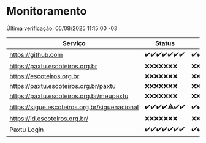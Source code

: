 # Monitoramento

Última verificação: 05/08/2025 11:15:00 -03

|Serviço|Status|Últimas 24h|
|---|---|---|
|https://github.com|<span title="2025-07-29: OK=22">✔️</span><span title="2025-07-30: OK=23">✔️</span><span title="2025-07-31: OK=23">✔️</span><span title="2025-08-01: OK=22">✔️</span><span title="2025-08-02: OK=23">✔️</span><span title="2025-08-03: OK=22">✔️</span><span title="2025-08-04: OK=12">✔️</span>|<span title="04/08/2025 11:15:00 -03 : 200">✔️</span><span title="04/08/2025 12:11:00 -03 : 200">✔️</span><span title="04/08/2025 13:14:00 -03 : 200">✔️</span><span title="04/08/2025 14:15:00 -03 : 200">✔️</span><span title="04/08/2025 15:15:00 -03 : 200">✔️</span><span title="04/08/2025 16:12:00 -03 : 200">✔️</span><span title="04/08/2025 17:12:00 -03 : 200">✔️</span><span title="04/08/2025 18:10:00 -03 : 200">✔️</span><span title="04/08/2025 19:10:00 -03 : 200">✔️</span><span title="04/08/2025 20:10:00 -03 : 200">✔️</span><span title="04/08/2025 21:54:00 -03 : 200">✔️</span><span title="04/08/2025 23:58:00 -03 : 200">✔️</span><span title="05/08/2025 01:06:00 -03 : 200">✔️</span><span title="05/08/2025 02:20:00 -03 : 200">✔️</span><span title="05/08/2025 03:18:00 -03 : 200">✔️</span><span title="05/08/2025 04:17:00 -03 : 200">✔️</span><span title="05/08/2025 05:15:00 -03 : 200">✔️</span><span title="05/08/2025 06:17:00 -03 : 200">✔️</span><span title="05/08/2025 07:12:00 -03 : 200">✔️</span><span title="05/08/2025 08:10:00 -03 : 200">✔️</span><span title="05/08/2025 09:21:00 -03 : 200">✔️</span><span title="05/08/2025 10:34:00 -03 : 200">✔️</span><span title="05/08/2025 11:15:00 -03 : 200">✔️</span>|
|https://paxtu.escoteiros.org.br|<span title="2025-07-29: Falhas=22">❌</span><span title="2025-07-30: Falhas=23">❌</span><span title="2025-07-31: Falhas=23">❌</span><span title="2025-08-01: Falhas=22">❌</span><span title="2025-08-02: Falhas=23">❌</span><span title="2025-08-03: Falhas=22">❌</span><span title="2025-08-04: Falhas=12">❌</span>|<span title="04/08/2025 11:15:00 -03 : 403">❌</span><span title="04/08/2025 12:11:00 -03 : 403">❌</span><span title="04/08/2025 13:14:00 -03 : 403">❌</span><span title="04/08/2025 14:15:00 -03 : 403">❌</span><span title="04/08/2025 15:15:00 -03 : 403">❌</span><span title="04/08/2025 16:12:00 -03 : 403">❌</span><span title="04/08/2025 17:12:00 -03 : 403">❌</span><span title="04/08/2025 18:10:00 -03 : 403">❌</span><span title="04/08/2025 19:10:00 -03 : 403">❌</span><span title="04/08/2025 20:10:00 -03 : 403">❌</span><span title="04/08/2025 21:54:00 -03 : 403">❌</span><span title="04/08/2025 23:58:00 -03 : 403">❌</span><span title="05/08/2025 01:06:00 -03 : 403">❌</span><span title="05/08/2025 02:20:00 -03 : 403">❌</span><span title="05/08/2025 03:18:00 -03 : 403">❌</span><span title="05/08/2025 04:17:00 -03 : 403">❌</span><span title="05/08/2025 05:15:00 -03 : 403">❌</span><span title="05/08/2025 06:17:00 -03 : 403">❌</span><span title="05/08/2025 07:12:00 -03 : 403">❌</span><span title="05/08/2025 08:10:00 -03 : 403">❌</span><span title="05/08/2025 09:21:00 -03 : 403">❌</span><span title="05/08/2025 10:34:00 -03 : 403">❌</span><span title="05/08/2025 11:15:00 -03 : 403">❌</span>|
|https://escoteiros.org.br|<span title="2025-07-29: Falhas=22">❌</span><span title="2025-07-30: Falhas=23">❌</span><span title="2025-07-31: Falhas=23">❌</span><span title="2025-08-01: Falhas=22">❌</span><span title="2025-08-02: Falhas=23">❌</span><span title="2025-08-03: Falhas=22">❌</span><span title="2025-08-04: Falhas=12">❌</span>|<span title="04/08/2025 11:15:00 -03 : 403">❌</span><span title="04/08/2025 12:11:00 -03 : 403">❌</span><span title="04/08/2025 13:14:00 -03 : 403">❌</span><span title="04/08/2025 14:15:00 -03 : 403">❌</span><span title="04/08/2025 15:15:00 -03 : 403">❌</span><span title="04/08/2025 16:12:00 -03 : 403">❌</span><span title="04/08/2025 17:12:00 -03 : 403">❌</span><span title="04/08/2025 18:10:00 -03 : 403">❌</span><span title="04/08/2025 19:10:00 -03 : 403">❌</span><span title="04/08/2025 20:10:00 -03 : 403">❌</span><span title="04/08/2025 21:54:00 -03 : 403">❌</span><span title="04/08/2025 23:58:00 -03 : 403">❌</span><span title="05/08/2025 01:06:00 -03 : 403">❌</span><span title="05/08/2025 02:20:00 -03 : 403">❌</span><span title="05/08/2025 03:18:00 -03 : 403">❌</span><span title="05/08/2025 04:17:00 -03 : 403">❌</span><span title="05/08/2025 05:15:00 -03 : 403">❌</span><span title="05/08/2025 06:17:00 -03 : 403">❌</span><span title="05/08/2025 07:12:00 -03 : 403">❌</span><span title="05/08/2025 08:10:00 -03 : 403">❌</span><span title="05/08/2025 09:21:00 -03 : 403">❌</span><span title="05/08/2025 10:34:00 -03 : 403">❌</span><span title="05/08/2025 11:15:00 -03 : 403">❌</span>|
|https://paxtu.escoteiros.org.br/paxtu|<span title="2025-07-29: Falhas=22">❌</span><span title="2025-07-30: Falhas=23">❌</span><span title="2025-07-31: Falhas=23">❌</span><span title="2025-08-01: Falhas=22">❌</span><span title="2025-08-02: Falhas=23">❌</span><span title="2025-08-03: Falhas=22">❌</span><span title="2025-08-04: Falhas=12">❌</span>|<span title="04/08/2025 11:15:00 -03 : 403">❌</span><span title="04/08/2025 12:11:00 -03 : 403">❌</span><span title="04/08/2025 13:14:00 -03 : 403">❌</span><span title="04/08/2025 14:15:00 -03 : 403">❌</span><span title="04/08/2025 15:15:00 -03 : 403">❌</span><span title="04/08/2025 16:12:00 -03 : 403">❌</span><span title="04/08/2025 17:12:00 -03 : 403">❌</span><span title="04/08/2025 18:10:00 -03 : 403">❌</span><span title="04/08/2025 19:10:00 -03 : 403">❌</span><span title="04/08/2025 20:10:00 -03 : 403">❌</span><span title="04/08/2025 21:54:00 -03 : 403">❌</span><span title="04/08/2025 23:58:00 -03 : 403">❌</span><span title="05/08/2025 01:06:00 -03 : 403">❌</span><span title="05/08/2025 02:20:00 -03 : 403">❌</span><span title="05/08/2025 03:18:00 -03 : 403">❌</span><span title="05/08/2025 04:17:00 -03 : 403">❌</span><span title="05/08/2025 05:15:00 -03 : 403">❌</span><span title="05/08/2025 06:17:00 -03 : 403">❌</span><span title="05/08/2025 07:12:00 -03 : 403">❌</span><span title="05/08/2025 08:10:00 -03 : 403">❌</span><span title="05/08/2025 09:21:00 -03 : 403">❌</span><span title="05/08/2025 10:34:00 -03 : 403">❌</span><span title="05/08/2025 11:15:00 -03 : 403">❌</span>|
|https://paxtu.escoteiros.org.br/meupaxtu|<span title="2025-07-29: Falhas=22">❌</span><span title="2025-07-30: Falhas=23">❌</span><span title="2025-07-31: Falhas=23">❌</span><span title="2025-08-01: Falhas=22">❌</span><span title="2025-08-02: Falhas=23">❌</span><span title="2025-08-03: Falhas=22">❌</span><span title="2025-08-04: Falhas=12">❌</span>|<span title="04/08/2025 11:15:00 -03 : 403">❌</span><span title="04/08/2025 12:11:00 -03 : 403">❌</span><span title="04/08/2025 13:14:00 -03 : 403">❌</span><span title="04/08/2025 14:15:00 -03 : 403">❌</span><span title="04/08/2025 15:15:00 -03 : 403">❌</span><span title="04/08/2025 16:12:00 -03 : 403">❌</span><span title="04/08/2025 17:12:00 -03 : 403">❌</span><span title="04/08/2025 18:10:00 -03 : 403">❌</span><span title="04/08/2025 19:10:00 -03 : 403">❌</span><span title="04/08/2025 20:10:00 -03 : 403">❌</span><span title="04/08/2025 21:54:00 -03 : 403">❌</span><span title="04/08/2025 23:58:00 -03 : 403">❌</span><span title="05/08/2025 01:06:00 -03 : 403">❌</span><span title="05/08/2025 02:20:00 -03 : 403">❌</span><span title="05/08/2025 03:18:00 -03 : 403">❌</span><span title="05/08/2025 04:17:00 -03 : 403">❌</span><span title="05/08/2025 05:15:00 -03 : 403">❌</span><span title="05/08/2025 06:17:00 -03 : 403">❌</span><span title="05/08/2025 07:12:00 -03 : 403">❌</span><span title="05/08/2025 08:10:00 -03 : 403">❌</span><span title="05/08/2025 09:21:00 -03 : 403">❌</span><span title="05/08/2025 10:34:00 -03 : 403">❌</span><span title="05/08/2025 11:15:00 -03 : 403">❌</span>|
|https://sigue.escoteiros.org.br/siguenacional|<span title="2025-07-29: OK=22">✔️</span><span title="2025-07-30: OK=23">✔️</span><span title="2025-07-31: OK=23">✔️</span><span title="2025-08-01: OK=22">✔️</span><span title="2025-08-02: OK=22, Falhas=1">⚠️</span><span title="2025-08-03: OK=22">✔️</span><span title="2025-08-04: OK=12">✔️</span>|<span title="04/08/2025 11:15:00 -03 : 200">✔️</span><span title="04/08/2025 12:11:00 -03 : 200">✔️</span><span title="04/08/2025 13:14:00 -03 : 200">✔️</span><span title="04/08/2025 14:15:00 -03 : 200">✔️</span><span title="04/08/2025 15:15:00 -03 : 200">✔️</span><span title="04/08/2025 16:12:00 -03 : 200">✔️</span><span title="04/08/2025 17:12:00 -03 : 200">✔️</span><span title="04/08/2025 18:10:00 -03 : 200">✔️</span><span title="04/08/2025 19:10:00 -03 : 200">✔️</span><span title="04/08/2025 20:10:00 -03 : 200">✔️</span><span title="04/08/2025 21:54:00 -03 : 200">✔️</span><span title="04/08/2025 23:58:00 -03 : 200">✔️</span><span title="05/08/2025 01:06:00 -03 : 200">✔️</span><span title="05/08/2025 02:20:00 -03 : 200">✔️</span><span title="05/08/2025 03:18:00 -03 : 200">✔️</span><span title="05/08/2025 04:17:00 -03 : 200">✔️</span><span title="05/08/2025 05:15:00 -03 : 200">✔️</span><span title="05/08/2025 06:17:00 -03 : 200">✔️</span><span title="05/08/2025 07:12:00 -03 : 200">✔️</span><span title="05/08/2025 08:10:00 -03 : 200">✔️</span><span title="05/08/2025 09:21:00 -03 : 200">✔️</span><span title="05/08/2025 10:34:00 -03 : 200">✔️</span><span title="05/08/2025 11:15:00 -03 : 200">✔️</span>|
|https://id.escoteiros.org.br/|<span title="2025-07-29: Falhas=22">❌</span><span title="2025-07-30: Falhas=23">❌</span><span title="2025-07-31: Falhas=23">❌</span><span title="2025-08-01: Falhas=22">❌</span><span title="2025-08-02: Falhas=23">❌</span><span title="2025-08-03: Falhas=22">❌</span><span title="2025-08-04: Falhas=12">❌</span>|<span title="04/08/2025 11:15:00 -03 : 403">❌</span><span title="04/08/2025 12:11:00 -03 : 403">❌</span><span title="04/08/2025 13:14:00 -03 : 403">❌</span><span title="04/08/2025 14:15:00 -03 : 403">❌</span><span title="04/08/2025 15:15:00 -03 : 403">❌</span><span title="04/08/2025 16:12:00 -03 : 403">❌</span><span title="04/08/2025 17:12:00 -03 : 403">❌</span><span title="04/08/2025 18:10:00 -03 : 403">❌</span><span title="04/08/2025 19:10:00 -03 : 403">❌</span><span title="04/08/2025 20:10:00 -03 : 403">❌</span><span title="04/08/2025 21:54:00 -03 : 403">❌</span><span title="04/08/2025 23:58:00 -03 : 403">❌</span><span title="05/08/2025 01:06:00 -03 : 403">❌</span><span title="05/08/2025 02:20:00 -03 : 403">❌</span><span title="05/08/2025 03:18:00 -03 : 403">❌</span><span title="05/08/2025 04:17:00 -03 : 403">❌</span><span title="05/08/2025 05:15:00 -03 : 403">❌</span><span title="05/08/2025 06:17:00 -03 : 403">❌</span><span title="05/08/2025 07:12:00 -03 : 403">❌</span><span title="05/08/2025 08:10:00 -03 : 403">❌</span><span title="05/08/2025 09:21:00 -03 : 403">❌</span><span title="05/08/2025 10:34:00 -03 : 403">❌</span><span title="05/08/2025 11:15:00 -03 : 403">❌</span>|
|Paxtu Login|<span title="2025-07-29: OK=22">✔️</span><span title="2025-07-30: OK=23">✔️</span><span title="2025-07-31: OK=23">✔️</span><span title="2025-08-01: OK=22">✔️</span><span title="2025-08-02: OK=23">✔️</span><span title="2025-08-03: OK=22">✔️</span><span title="2025-08-04: OK=12">✔️</span>|<span title="04/08/2025 11:15:00 -03 : 200">✔️</span><span title="04/08/2025 12:11:00 -03 : 200">✔️</span><span title="04/08/2025 13:14:00 -03 : 200">✔️</span><span title="04/08/2025 14:15:00 -03 : 200">✔️</span><span title="04/08/2025 15:15:00 -03 : 200">✔️</span><span title="04/08/2025 16:12:00 -03 : 200">✔️</span><span title="04/08/2025 17:12:00 -03 : 200">✔️</span><span title="04/08/2025 18:10:00 -03 : 200">✔️</span><span title="04/08/2025 19:10:00 -03 : 200">✔️</span><span title="04/08/2025 20:10:00 -03 : 200">✔️</span><span title="04/08/2025 21:54:00 -03 : 200">✔️</span><span title="04/08/2025 23:58:00 -03 : 200">✔️</span><span title="05/08/2025 01:06:00 -03 : 200">✔️</span><span title="05/08/2025 02:20:00 -03 : 200">✔️</span><span title="05/08/2025 03:18:00 -03 : 200">✔️</span><span title="05/08/2025 04:17:00 -03 : 200">✔️</span><span title="05/08/2025 05:15:00 -03 : 200">✔️</span><span title="05/08/2025 06:17:00 -03 : 200">✔️</span><span title="05/08/2025 07:12:00 -03 : 200">✔️</span><span title="05/08/2025 08:10:00 -03 : 200">✔️</span><span title="05/08/2025 09:21:00 -03 : 200">✔️</span><span title="05/08/2025 10:34:00 -03 : 200">✔️</span><span title="05/08/2025 11:15:00 -03 : 200">✔️</span>|
